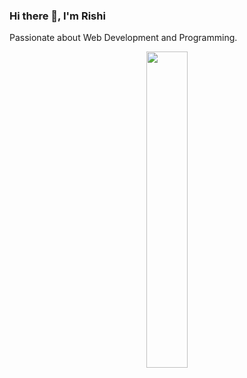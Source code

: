 ### Hi there 👋, I'm Rishi

<!--
**RISHI-1704/RISHI-1704** is a ✨ _special_ ✨ repository because its `README.md` (this file) appears on your GitHub profile.

Here are some ideas to get you started:

- 🔭 I’m currently working on ...
- 🌱 I’m currently learning ...
- 👯 I’m looking to collaborate on ...
- 🤔 I’m looking for help with ...
- 💬 Ask me about ...
- 📫 How to reach me: ...
- 😄 Pronouns: ...
- ⚡ Fun fact: ...
-->

Passionate about Web Development and Programming.

<p align="center">
<img align="center" width='36%' src="https://github-readme-stats.vercel.app/api/top-langs/?username=RISHI-1704&title_color=ffffff&icon_color=bb2acf&text_color=daf7dc&bg_color=151515"/>
</p>
